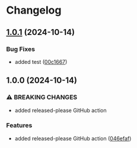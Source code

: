 # Changelog

## [1.0.1](https://github.com/gremid/rp-test/compare/v1.0.0...v1.0.1) (2024-10-14)


### Bug Fixes

* added test ([00c1667](https://github.com/gremid/rp-test/commit/00c1667169d6daa3bd7ef19c06a20e387429978e))

## 1.0.0 (2024-10-14)


### ⚠ BREAKING CHANGES

* added released-please GitHub action

### Features

* added released-please GitHub action ([046efaf](https://github.com/gremid/rp-test/commit/046efafaa6cf47dc41c48e6984f27b68367bcebe))
